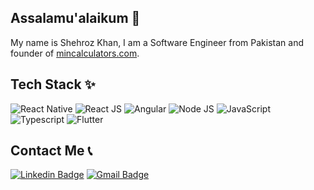 ## Assalamu'alaikum 🙏
My name is Shehroz Khan, I am a Software Engineer from Pakistan and founder of [mincalculators.com](https://minicalculators.com/). 


## Tech Stack ✨
![React Native](https://img.shields.io/badge/React_Native-20232A?style=for-the-badge&logo=react&logoColor=61DAFB)
![React JS](https://img.shields.io/badge/React-20232A?style=for-the-badge&logo=react&logoColor=61DAFB)
![Angular](https://img.shields.io/badge/Angular-DD0031?style=for-the-badge&logo=angular&logoColor=white)
![Node JS](https://img.shields.io/badge/Node.js-43853D?style=for-the-badge&logo=node.js&logoColor=white)
![JavaScript](https://img.shields.io/badge/JavaScript-F7DF1E?style=for-the-badge&logo=javascript&logoColor=black) 
![Typescript](https://img.shields.io/badge/TypeScript-007ACC?style=for-the-badge&logo=typescript&logoColor=white)
![Flutter](https://img.shields.io/badge/Flutter-02569B?style=for-the-badge&logo=flutter&logoColor=white)

## Contact Me 📞
[![Linkedin Badge](https://img.shields.io/badge/-Shehroz%20Khan-blue?style=flat-square&logo=Linkedin&logoColor=white&link=https://www.linkedin.com/in/hafizshehroz/)](https://www.linkedin.com/in/hafizshehroz/)
[![Gmail Badge](https://img.shields.io/badge/-shehrozsherazkhan@gmail.com-c14438?style=flat-square&logo=Gmail&logoColor=white&link=mailto:shehrozsherazkhan@gmail.com)](mailto:shehrozsherazkhan@gmail.com)

<!--
## GitHub Stats 📈
![GitHub Stats](https://github-readme-stats.vercel.app/api?username=hafizshehroz&show_icons=true&theme=dracula)

-->


<!--
**hafizshehroz/hafizshehroz** is a ✨ _special_ ✨ repository because its `README.md` (this file) appears on your GitHub profile.

Here are some ideas to get you started:

- 🔭 I’m currently working on ...
- 🌱 I’m currently learning ...
- 👯 I’m looking to collaborate on ...
- 🤔 I’m looking for help with ...
- 💬 Ask me about ...
- 📫 How to reach me: ...
- 😄 Pronouns: ...
- ⚡ Fun fact: ...
-->
